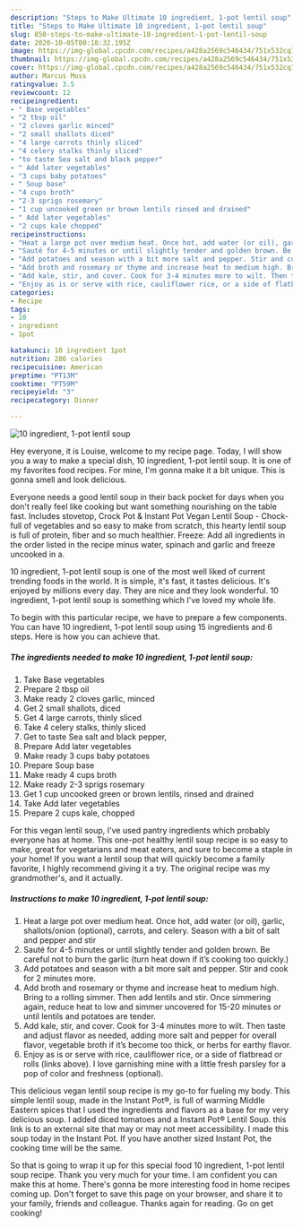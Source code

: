 ```yaml
---
description: "Steps to Make Ultimate 10 ingredient, 1-pot lentil soup"
title: "Steps to Make Ultimate 10 ingredient, 1-pot lentil soup"
slug: 850-steps-to-make-ultimate-10-ingredient-1-pot-lentil-soup
date: 2020-10-05T00:18:32.195Z
image: https://img-global.cpcdn.com/recipes/a428a2569c546434/751x532cq70/10-ingredient-1-pot-lentil-soup-recipe-main-photo.jpg
thumbnail: https://img-global.cpcdn.com/recipes/a428a2569c546434/751x532cq70/10-ingredient-1-pot-lentil-soup-recipe-main-photo.jpg
cover: https://img-global.cpcdn.com/recipes/a428a2569c546434/751x532cq70/10-ingredient-1-pot-lentil-soup-recipe-main-photo.jpg
author: Marcus Moss
ratingvalue: 3.5
reviewcount: 12
recipeingredient:
- " Base vegetables"
- "2 tbsp oil"
- "2 cloves garlic minced"
- "2 small shallots diced"
- "4 large carrots thinly sliced"
- "4 celery stalks thinly sliced"
- "to taste Sea salt and black pepper"
- " Add later vegetables"
- "3 cups baby potatoes"
- " Soup base"
- "4 cups broth"
- "2-3 sprigs rosemary"
- "1 cup uncooked green or brown lentils rinsed and drained"
- " Add later vegetables"
- "2 cups kale chopped"
recipeinstructions:
- "Heat a large pot over medium heat. Once hot, add water (or oil), garlic, shallots/onion (optional), carrots, and celery. Season with a bit of salt and pepper and stir"
- "Sauté for 4-5 minutes or until slightly tender and golden brown. Be careful not to burn the garlic (turn heat down if it’s cooking too quickly.)"
- "Add potatoes and season with a bit more salt and pepper. Stir and cook for 2 minutes more."
- "Add broth and rosemary or thyme and increase heat to medium high. Bring to a rolling simmer. Then add lentils and stir. Once simmering again, reduce heat to low and simmer uncovered for 15-20 minutes or until lentils and potatoes are tender."
- "Add kale, stir, and cover. Cook for 3-4 minutes more to wilt. Then taste and adjust flavor as needed, adding more salt and pepper for overall flavor, vegetable broth if it’s become too thick, or herbs for earthy flavor."
- "Enjoy as is or serve with rice, cauliflower rice, or a side of flatbread or rolls (links above). I love garnishing mine with a little fresh parsley for a pop of color and freshness (optional)."
categories:
- Recipe
tags:
- 10
- ingredient
- 1pot

katakunci: 10 ingredient 1pot 
nutrition: 286 calories
recipecuisine: American
preptime: "PT13M"
cooktime: "PT59M"
recipeyield: "3"
recipecategory: Dinner

---
```



![10 ingredient, 1-pot lentil soup](https://img-global.cpcdn.com/recipes/a428a2569c546434/751x532cq70/10-ingredient-1-pot-lentil-soup-recipe-main-photo.jpg)

Hey everyone, it is Louise, welcome to my recipe page. Today, I will show you a way to make a special dish, 10 ingredient, 1-pot lentil soup. It is one of my favorites food recipes. For mine, I'm gonna make it a bit unique. This is gonna smell and look delicious.

Everyone needs a good lentil soup in their back pocket for days when you don&#39;t really feel like cooking but want something nourishing on the table fast. Includes stovetop, Crock Pot &amp; Instant Pot Vegan Lentil Soup - Chock-full of vegetables and so easy to make from scratch, this hearty lentil soup is full of protein, fiber and so much healthier. Freeze: Add all ingredients in the order listed in the recipe minus water, spinach and garlic and freeze uncooked in a.

10 ingredient, 1-pot lentil soup is one of the most well liked of current trending foods in the world. It is simple, it's fast, it tastes delicious. It's enjoyed by millions every day. They are nice and they look wonderful. 10 ingredient, 1-pot lentil soup is something which I've loved my whole life.


To begin with this particular recipe, we have to prepare a few components. You can have 10 ingredient, 1-pot lentil soup using 15 ingredients and 6 steps. Here is how you can achieve that.

<!--inarticleads1-->

##### The ingredients needed to make 10 ingredient, 1-pot lentil soup:

1. Take  Base vegetables
1. Prepare 2 tbsp oil
1. Make ready 2 cloves garlic, minced
1. Get 2 small shallots, diced
1. Get 4 large carrots, thinly sliced
1. Take 4 celery stalks, thinly sliced
1. Get to taste Sea salt and black pepper,
1. Prepare  Add later vegetables
1. Make ready 3 cups baby potatoes
1. Prepare  Soup base
1. Make ready 4 cups broth
1. Make ready 2-3 sprigs rosemary
1. Get 1 cup uncooked green or brown lentils, rinsed and drained
1. Take  Add later vegetables
1. Prepare 2 cups kale, chopped


For this vegan lentil soup, I&#39;ve used pantry ingredients which probably everyone has at home. This one-pot healthy lentil soup recipe is so easy to make, great for vegetarians and meat eaters, and sure to become a staple in your home! If you want a lentil soup that will quickly become a family favorite, I highly recommend giving it a try. The original recipe was my grandmother&#39;s, and it actually. 

<!--inarticleads2-->

##### Instructions to make 10 ingredient, 1-pot lentil soup:

1. Heat a large pot over medium heat. Once hot, add water (or oil), garlic, shallots/onion (optional), carrots, and celery. Season with a bit of salt and pepper and stir
1. Sauté for 4-5 minutes or until slightly tender and golden brown. Be careful not to burn the garlic (turn heat down if it’s cooking too quickly.)
1. Add potatoes and season with a bit more salt and pepper. Stir and cook for 2 minutes more.
1. Add broth and rosemary or thyme and increase heat to medium high. Bring to a rolling simmer. Then add lentils and stir. Once simmering again, reduce heat to low and simmer uncovered for 15-20 minutes or until lentils and potatoes are tender.
1. Add kale, stir, and cover. Cook for 3-4 minutes more to wilt. Then taste and adjust flavor as needed, adding more salt and pepper for overall flavor, vegetable broth if it’s become too thick, or herbs for earthy flavor.
1. Enjoy as is or serve with rice, cauliflower rice, or a side of flatbread or rolls (links above). I love garnishing mine with a little fresh parsley for a pop of color and freshness (optional).


This delicious vegan lentil soup recipe is my go-to for fueling my body. This simple lentil soup, made in the Instant Pot®, is full of warming Middle Eastern spices that I used the ingredients and flavors as a base for my very delicious soup. I added diced tomatoes and a Instant Pot® Lentil Soup. this link is to an external site that may or may not meet accessibility. I made this soup today in the Instant Pot. If you have another sized Instant Pot, the cooking time will be the same. 

So that is going to wrap it up for this special food 10 ingredient, 1-pot lentil soup recipe. Thank you very much for your time. I am confident you can make this at home. There's gonna be more interesting food in home recipes coming up. Don't forget to save this page on your browser, and share it to your family, friends and colleague. Thanks again for reading. Go on get cooking!
